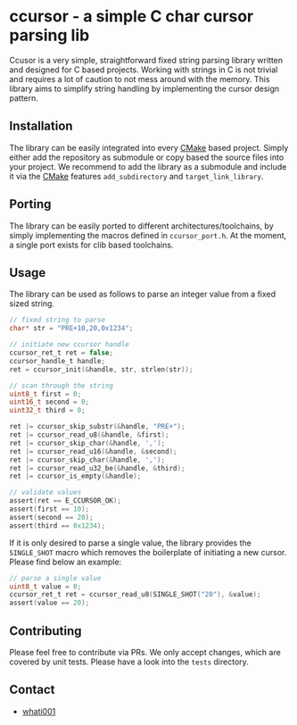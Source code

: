 # ccursor - a simple C char cursor parsing lib

Ccusor is a very simple, straightforward fixed string parsing library written and designed for C based projects. Working with strings in C is not trivial and requires a lot of caution to not mess around with the memory. This library aims to simplify string handling by implementing the cursor design pattern.  

## Installation

The library can be easily integrated into every [CMake](https://cmake.org/) based project. Simply either add the repository as submodule or copy based the source files into your project.
We recommend to add the library as a submodule and include it via the [CMake](https://cmake.org/) features `add_subdirectory` and `target_link_library`.

## Porting

The library can be easily ported to different architectures/toolchains, by simply implementing the macros defined in `ccursor_port.h`.
At the moment, a single port exists for clib based toolchains.

## Usage

The library can be used as follows to parse an integer value from a fixed sized string.

```c
// fixed string to parse
char* str = "PRE+10,20,0x1234";

// initiate new ccursor handle
ccursor_ret_t ret = false; 
ccursor_handle_t handle;
ret = ccursor_init(&handle, str, strlen(str));

// scan through the string
uint8_t first = 0;
uint16_t second = 0;
uint32_t third = 0;

ret |= ccursor_skip_substr(&handle, "PRE+");
ret |= ccursor_read_u8(&handle, &first);
ret |= ccursor_skip_char(&handle, ',');
ret |= ccursor_read_u16(&handle, &second);
ret |= ccursor_skip_char(&handle, ',');
ret |= ccursor_read_u32_be(&handle, &third);
ret |= ccursor_is_empty(&handle);

// validate values
assert(ret == E_CCURSOR_OK);
assert(first == 10);
assert(second == 20);
assert(third == 0x1234);
```

If it is only desired to parse a single value, the library provides the `SINGLE_SHOT` macro which removes the boilerplate of initiating a new cursor. Please find below an example:

```c
// parse a single value
uint8_t value = 0;
ccursor_ret_t ret = ccursor_read_u8(SINGLE_SHOT("20"), &value);
assert(value == 20);
```

## Contributing

Please feel free to contribute via PRs. We only accept changes, which are covered by unit tests. Please have a look into the `tests` directory.

## Contact

* [whati001](https://whati001.rehka.dev)
